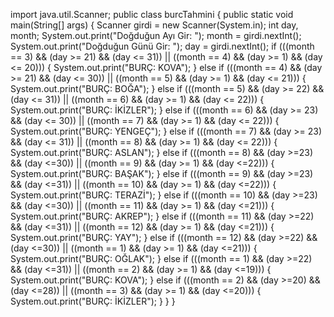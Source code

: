 import java.util.Scanner;
public class burcTahmini {
    public static void main(String[] args) {
        Scanner girdi = new Scanner(System.in);
        int day, month;
        System.out.print("Doğduğun Ayı Gir: ");
        month = girdi.nextInt();
        System.out.print("Doğduğun Günü Gir: ");
        day = girdi.nextInt();
        if (((month == 3) && (day >= 21) && (day <= 31)) || ((month == 4) && (day >= 1) && (day <= 20))) {
            System.out.print("BURÇ: KOVA");
        } else if (((month == 4) && (day >= 21) && (day <= 30)) || ((month == 5) && (day >= 1) && (day <= 21))) {
            System.out.print("BURÇ: BOĞA");
        } else if (((month == 5) && (day >= 22) && (day <= 31)) || ((month == 6) && (day >= 1) && (day <= 22))) {
            System.out.print("BURÇ: İKİZLER");
        } else if (((month == 6) && (day >= 23) && (day <= 30)) || ((month == 7) && (day >= 1) && (day <= 22))) {
            System.out.print("BURÇ: YENGEÇ");
        } else if (((month == 7) && (day >= 23) && (day <= 31)) || ((month == 8) && (day >= 1) && (day <= 22))) {
            System.out.print("BURÇ: ASLAN");
        } else if (((month == 8) && (day >=23) && (day <=30)) || ((month == 9) && (day >= 1) && (day <=22))) {
            System.out.print("BURÇ: BAŞAK");
        } else if (((month == 9) && (day >=23) && (day <=31)) || ((month == 10) && (day >= 1) && (day <=22))) {
            System.out.print("BURÇ: TERAZİ");
        } else if (((month == 10) && (day >=23) && (day <=30)) || ((month == 11) && (day >= 1) && (day <=21))) {
            System.out.print("BURÇ: AKREP");
        } else if (((month == 11) && (day >=22) && (day <=31)) || ((month == 12) && (day >= 1) && (day <=21))) {
            System.out.print("BURÇ: YAY");
        } else if (((month == 12) && (day >=22) && (day <=30)) || ((month == 1) && (day >= 1) && (day <=21))) {
            System.out.print("BURÇ: OĞLAK");
        } else if (((month == 1) && (day >=22) && (day <=31)) || ((month == 2) && (day >= 1) && (day <=19))) {
            System.out.print("BURÇ: KOVA");
        } else if (((month == 2) && (day >=20) && (day <=28)) || ((month == 3) && (day >= 1) && (day <=20))) {
            System.out.print("BURÇ: İKİZLER");
        }
    }
}
